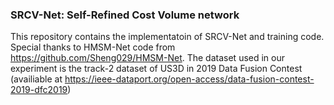 ### SRCV-Net: Self-Refined Cost Volume network

This repository contains the implementatoin of SRCV-Net and training code. Special thanks to HMSM-Net code from https://github.com/Sheng029/HMSM-Net. The dataset used in our experiment is the track-2 dataset of US3D in 2019 Data Fusion Contest (availiable at https://ieee-dataport.org/open-access/data-fusion-contest-2019-dfc2019) 
